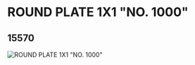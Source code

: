 # ROUND PLATE 1X1 "NO. 1000"
## 15570
![ROUND PLATE 1X1 "NO. 1000"](https://lc-www-live-s.legocdn.com/media/bricks/5/2/6051507.jpg)